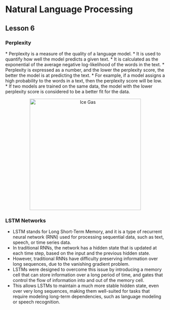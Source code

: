 # Natural Language Processing
## Lesson 6

<h3> Perplexity </h3> 
* Perplexity is a measure of the quality of a language model. 
* It is used to quantify how well the model predicts a given text.
* It is calculated as the exponential of the average negative log-likelihood of the words in the text.
* Perplexity is expressed as a number, and the lower the perplexity score, the better the model is at predicting the text.
* For example, if a model assigns a high probability to the words in a text, then the perplexity score will be low.
* If two models are trained on the same data, the model with the lower perplexity score is considered to be a better fit for the data.


<p align="center">
<img src= "https://user-images.githubusercontent.com/45029614/215668503-17a8edab-92d2-4762-88d7-a55f2b66a6da.PNG" width="350" title="Ice Gas">
</p>

<h3> LSTM Networks </h3> 

* LSTM stands for Long Short-Term Memory, and it is a type of recurrent neural network (RNN) used for processing sequential data, such as text, speech, or time series data.
* In traditional RNNs, the network has a hidden state that is updated at each time step, based on the input and the previous hidden state. 
* However, traditional RNNs have difficulty preserving information over long sequences, due to the vanishing gradient problem.
* LSTMs were designed to overcome this issue by introducing a memory cell that can store information over a long period of time, and gates that control the flow of information into and out of the memory cell.
* This allows LSTMs to maintain a much more stable hidden state, even over very long sequences, making them well-suited for tasks that require modeling long-term dependencies, such as language modeling or speech recognition.
